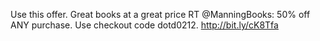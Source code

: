 <!--
id: 386314218
link: http://kevinisom.info/post/386314218/use-this-offer-great-books-at-a-great-price-rt
slug: use-this-offer-great-books-at-a-great-price-rt
date: Sat Feb 13 2010 13:51:44 GMT+1300 (NZDT)
raw: {"blog_name":"kevinisom","id":386314218,"post_url":"http://kevinisom.info/post/386314218/use-this-offer-great-books-at-a-great-price-rt","slug":"use-this-offer-great-books-at-a-great-price-rt","type":"text","date":"2010-02-13 00:51:44 GMT","timestamp":1266022304,"state":"published","format":"html","reblog_key":"rN3HCzrj","tags":[],"short_url":"http://tmblr.co/Zw68YyN1g-g","highlighted":[],"feed_item":"http://twitter.com/kev_nz/statuses/9028727826","from_feed_id":"650289","note_count":0,"title":null,"body":"<p>Use this offer. Great books at a great price RT @ManningBooks: 50% off ANY purchase. Use checkout code dotd0212. <a href=\"http://bit.ly/cK8Tfa\" target=\"_blank\">http://bit.ly/cK8Tfa</a></p>"}
publish: 2010-02-013
tags: 
title: null
-->


Use this offer. Great books at a great price RT @ManningBooks: 50% off
ANY purchase. Use checkout code dotd0212. <http://bit.ly/cK8Tfa>


